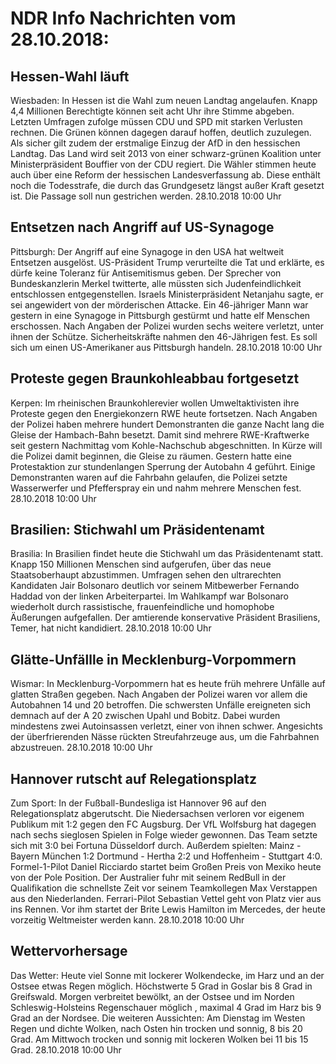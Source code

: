 # NDR Info Nachrichten vom 28.10.2018:


## Hessen-Wahl läuft
Wiesbaden: In Hessen ist die Wahl zum neuen Landtag angelaufen. Knapp 4,4 Millionen Berechtigte können seit acht Uhr ihre Stimme abgeben. Letzten Umfragen zufolge müssen CDU und SPD mit starken Verlusten rechnen. Die Grünen können dagegen darauf hoffen, deutlich zuzulegen. Als sicher gilt zudem der erstmalige Einzug der AfD in den hessischen Landtag. Das Land wird seit 2013 von einer schwarz-grünen Koalition unter Ministerpräsident Bouffier von der CDU regiert. Die Wähler stimmen heute auch über eine Reform der hessischen Landesverfassung ab. Diese enthält noch die Todesstrafe, die durch das Grundgesetz längst außer Kraft gesetzt ist. Die Passage soll nun gestrichen werden. 28.10.2018 10:00 Uhr 

## Entsetzen nach Angriff auf US-Synagoge
Pittsburgh: Der Angriff auf eine Synagoge in den USA hat weltweit Entsetzen ausgelöst. US-Präsident Trump verurteilte die Tat und erklärte, es dürfe keine Toleranz für Antisemitismus geben. Der Sprecher von Bundeskanzlerin Merkel twitterte, alle müssten sich Judenfeindlichkeit entschlossen entgegenstellen. Israels Ministerpräsident Netanjahu sagte, er sei angewidert von der mörderischen Attacke. Ein 46-jähriger Mann war gestern in eine Synagoge in Pittsburgh gestürmt und hatte elf Menschen erschossen. Nach Angaben der Polizei wurden sechs weitere verletzt, unter ihnen der Schütze. Sicherheitskräfte nahmen den 46-Jährigen fest. Es soll sich um einen US-Amerikaner aus Pittsburgh handeln. 28.10.2018 10:00 Uhr 

## Proteste gegen Braunkohleabbau fortgesetzt
Kerpen: Im rheinischen Braunkohlerevier wollen Umweltaktivisten ihre Proteste gegen den Energiekonzern RWE heute fortsetzen. Nach Angaben der Polizei haben mehrere hundert Demonstranten die ganze Nacht lang die Gleise der Hambach-Bahn besetzt. Damit sind mehrere RWE-Kraftwerke seit gestern Nachmittag vom Kohle-Nachschub abgeschnitten. In Kürze will die Polizei damit beginnen, die Gleise zu räumen. Gestern hatte eine Protestaktion zur stundenlangen Sperrung der Autobahn 4 geführt. Einige Demonstranten waren auf die Fahrbahn gelaufen, die Polizei setzte Wasserwerfer und Pfefferspray ein und nahm mehrere Menschen fest. 28.10.2018 10:00 Uhr 

## Brasilien: Stichwahl um Präsidentenamt
Brasilia: In Brasilien findet heute die Stichwahl um das Präsidentenamt statt. Knapp 150 Millionen Menschen sind aufgerufen, über das neue Staatsoberhaupt abzustimmen. Umfragen sehen den ultrarechten Kandidaten Jair Bolsonaro deutlich vor seinem Mitbewerber Fernando Haddad von der linken Arbeiterpartei. Im Wahlkampf war Bolsonaro wiederholt durch rassistische, frauenfeindliche und homophobe Äußerungen aufgefallen. Der amtierende konservative Präsident Brasiliens, Temer, hat nicht kandidiert. 28.10.2018 10:00 Uhr 

## Glätte-Unfällle in Mecklenburg-Vorpommern
Wismar: In Mecklenburg-Vorpommern hat es heute früh mehrere Unfälle auf glatten Straßen gegeben. Nach Angaben der Polizei waren vor allem die Autobahnen 14 und 20 betroffen. Die schwersten Unfälle ereigneten sich demnach auf der A 20 zwischen Upahl und Bobitz. Dabei wurden mindestens zwei Autoinsassen verletzt, einer von ihnen schwer. Angesichts der überfrierenden Nässe rückten Streufahrzeuge aus, um die Fahrbahnen abzustreuen. 28.10.2018 10:00 Uhr 

## Hannover rutscht auf Relegationsplatz
Zum Sport: In der Fußball-Bundesliga ist Hannover 96 auf den Relegationsplatz abgerutscht. Die Niedersachsen verloren vor eigenem Publikum mit 1:2 gegen den FC Augsburg. Der VfL Wolfsburg hat dagegen nach sechs sieglosen Spielen in Folge wieder gewonnen. Das Team setzte sich mit 3:0 bei Fortuna Düsseldorf durch. Außerdem spielten: Mainz - Bayern München 1:2
Dortmund - Hertha  2:2
und
Hoffenheim - Stuttgart  4:0. Formel-1-Pilot Daniel Ricciardo startet beim Großen Preis von Mexiko heute von der Pole Position. Der Australier fuhr mit seinem RedBull in der Qualifikation die schnellste Zeit vor seinem Teamkollegen Max Verstappen aus den Niederlanden. Ferrari-Pilot Sebastian Vettel geht von Platz vier aus ins Rennen. Vor ihm startet der Brite Lewis Hamilton im Mercedes, der heute vorzeitig Weltmeister werden kann. 28.10.2018 10:00 Uhr 

## Wettervorhersage
Das Wetter: Heute viel Sonne mit lockerer Wolkendecke, im Harz und an der Ostsee etwas Regen möglich. Höchstwerte 5 Grad in Goslar bis 8 Grad in Greifswald. Morgen verbreitet bewölkt, an der Ostsee und im Norden Schleswig-Holsteins Regenschauer möglich , maximal 4 Grad im Harz bis 9 Grad an der Nordsee. Die weiteren Aussichten: Am Dienstag im Westen Regen und dichte Wolken, nach Osten hin trocken und sonnig, 8 bis 20 Grad. Am Mittwoch trocken und sonnig mit lockeren Wolken bei 11 bis 15 Grad. 28.10.2018 10:00 Uhr 
